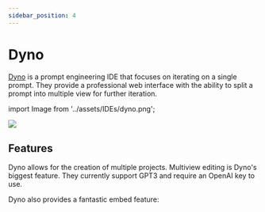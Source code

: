 ```yaml
---
sidebar_position: 4
---
```


# Dyno 

[Dyno](https://trydyno.com/login) is a prompt engineering IDE that
focuses on iterating on a single prompt. They provide a professional web interface
with the ability to split a prompt into multiple view for further iteration.

import Image from '../assets/IDEs/dyno.png';

<div style={{textAlign: 'center'}}>
  <img src={Image} style={{width: "750px"}} />
</div>

## Features

Dyno allows for the creation of multiple projects. Multiview editing is Dyno's
biggest feature. They currently support GPT3 and require an OpenAI key to use.

Dyno also provides a fantastic embed feature:

<div trydyno-embed="" openai-model="text-davinci-003" initial-prompt="If John has 5 pears, then eats 2, and buys 5 more, then gives 3 to his friend, how many pears does he have?\n\nLet's think step by step." initial-response="John starts with 5 pears. He eats 2 pears, leaving him with 3 pears. He buys 5 more pears, giving him a total of 8 pears. He gives 3 pears to his friend, leaving him with only 5 pears." max-tokens="256" box-rows="5" model-temp="0.7" top-p="1"></div>
